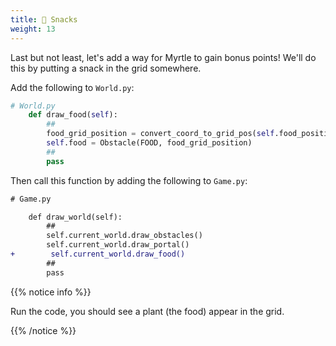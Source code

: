 ```yaml
---
title: 🥬 Snacks
weight: 13
---
```


Last but not least, let's add a way for Myrtle to gain bonus points!
We'll do this by putting a snack in the grid somewhere.

Add the following to `World.py`:

```python
# World.py
    def draw_food(self):
        ##
        food_grid_position = convert_coord_to_grid_pos(self.food_position)
        self.food = Obstacle(FOOD, food_grid_position)
        ##
        pass
```

Then call this function by adding the following to `Game.py`:

```diff
# Game.py

    def draw_world(self):
        ##
        self.current_world.draw_obstacles()
        self.current_world.draw_portal()
+        self.current_world.draw_food()
        ##
        pass
```

{{% notice info %}}

Run the code, you should see a plant (the food) appear in the grid.

{{% /notice %}}
